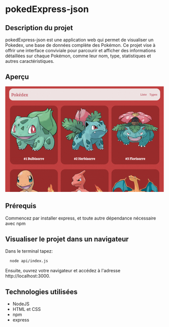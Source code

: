 # pokedExpress-json

## Description du projet

pokedExpress-json est une application web qui permet de visualiser un Pokedex, une base de données complète des Pokémon. Ce projet vise à offrir une interface conviviale pour parcourir et afficher des informations détaillées sur chaque Pokémon, comme leur nom,
type, statistiques et autres caractéristiques.

## Aperçu

![Description de l'image](public/gif-pokedex.gif)

## Prérequis

Commencez par installer express, et toute autre dépendance nécessaire avec npm

## Visualiser le projet dans un navigateur

Dans le terminal tapez:

```bash
  node api/index.js
```

Ensuite, ouvrez votre navigateur et accédez à l'adresse http://localhost:3000.

## Technologies utilisées

- NodeJS
- HTML et CSS
- npm
- express
